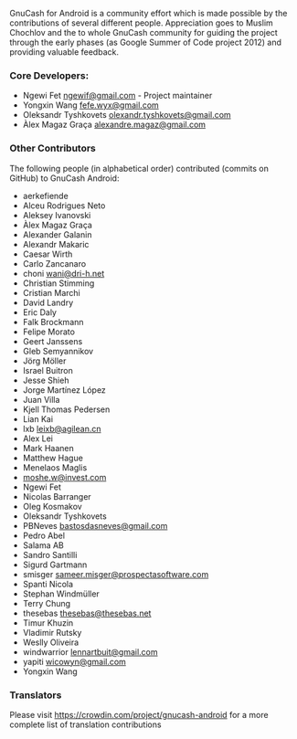 GnuCash for Android is a community effort which is made possible by the contributions of
several different people.
Appreciation goes to Muslim Chochlov and the to whole GnuCash community for guiding the
project through the early phases (as Google Summer of Code project 2012) and providing valuable feedback.

### Core Developers:
* Ngewi Fet <ngewif@gmail.com> - Project maintainer
* Yongxin Wang <fefe.wyx@gmail.com>
* Oleksandr Tyshkovets <olexandr.tyshkovets@gmail.com>
* Àlex Magaz Graça <alexandre.magaz@gmail.com>

### Other Contributors
The following people (in alphabetical order) contributed (commits on GitHub) to GnuCash Android:
* aerkefiende
* Alceu Rodrigues Neto
* Aleksey Ivanovski
* Àlex Magaz Graça
* Alexander Galanin
* Alexandr Makaric
* Caesar Wirth
* Carlo Zancanaro
* choni wani@dri-h.net
* Christian Stimming
* Cristian Marchi
* David Landry
* Eric Daly
* Falk Brockmann
* Felipe Morato
* Geert Janssens
* Gleb Semyannikov
* Jörg Möller
* Israel Buitron
* Jesse Shieh
* Jorge Martínez López
* Juan Villa
* Kjell Thomas Pedersen
* Lian Kai
* lxb leixb@agilean.cn
* Alex Lei
* Mark Haanen
* Matthew Hague
* Menelaos Maglis
* moshe.w@invest.com
* Ngewi Fet
* Nicolas Barranger
* Oleg Kosmakov
* Oleksandr Tyshkovets
* PBNeves bastosdasneves@gmail.com
* Pedro Abel
* Salama AB
* Sandro Santilli
* Sigurd Gartmann
* smisger sameer.misger@prospectasoftware.com
* Spanti Nicola
* Stephan Windmüller
* Terry Chung
* thesebas thesebas@thesebas.net
* Timur Khuzin
* Vladimir Rutsky
* Weslly Oliveira
* windwarrior lennartbuit@gmail.com
* yapiti wicowyn@gmail.com
* Yongxin Wang


### Translators
Please visit https://crowdin.com/project/gnucash-android for a more complete list of translation contributions

